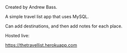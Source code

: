 Created by Andrew Bass.

A simple travel list app that uses MySQL.

Can add destinations, and then add notes for each place.

Hosted live:

https://thetravellist.herokuapp.com
